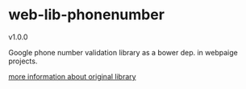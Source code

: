 # web-lib-phonenumber

v1.0.0

Google phone number validation library as a bower dep. in webpaige projects.

[more information about original library](https://code.google.com/p/libphonenumber/)